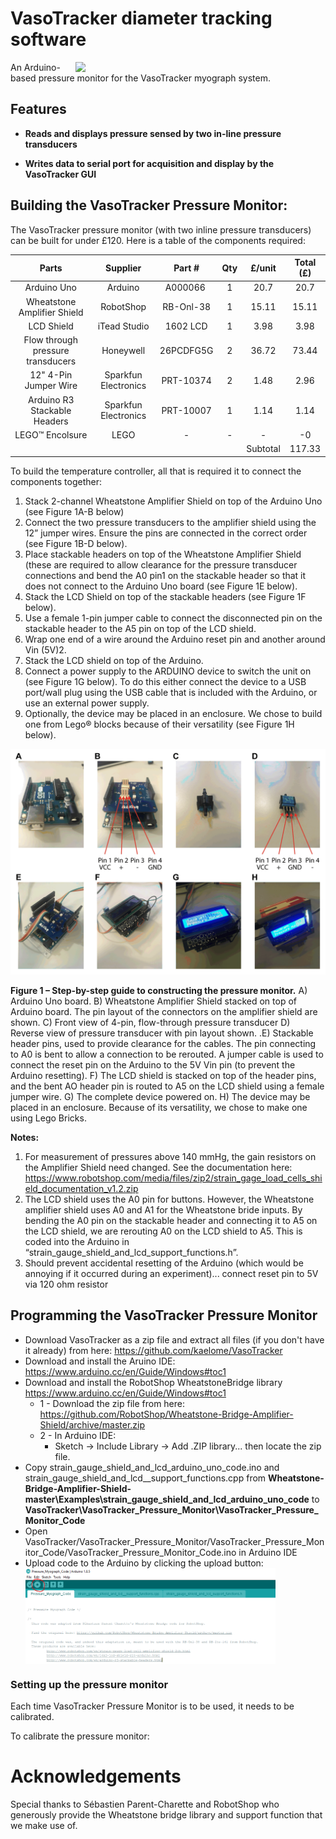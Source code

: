 VasoTracker diameter tracking software
======
<img src="https://github.com/VasoTracker/VasoTracker_Software/Resources/Screenshot.gif" width="400" align="right">

An Arduino-based pressure monitor for the VasoTracker myograph system.

## Features

* **Reads and displays pressure sensed by two in-line pressure transducers**

* **Writes data to serial port for acquisition and display by the VasoTracker GUI**

## Building the VasoTracker Pressure Monitor:

The VasoTracker pressure monitor (with two inline pressure transducers) can be built for under £120. Here is a table of the components required:

**Parts**|**Supplier**|**Part #**|**Qty**|**£/unit**|**Total (£)**
:-----:|:-----:|:-----:|:-----:|:-----:|:-----:
Arduino Uno|Arduino|A000066 |1|20.7|20.7
Wheatstone Amplifier Shield|RobotShop|RB-Onl-38|1|15.11|15.11
LCD Shield|iTead Studio|1602 LCD|1|3.98|3.98
Flow through pressure transducers|Honeywell|26PCDFG5G|2|36.72|73.44
12" 4-Pin Jumper Wire|Sparkfun Electronics|PRT-10374|2|1.48|2.96
Arduino R3 Stackable Headers|Sparkfun Electronics|PRT-10007|1|1.14|1.14
LEGO™ Encolsure|LEGO|-|-|-|-0
 | | | | |Subtotal|117.33


To build the temperature controller, all that is required it to connect the components together:

1.	Stack 2-channel Wheatstone Amplifier Shield on top of the Arduino Uno (see Figure 1A-B below)
2.	Connect the two pressure transducers to the amplifier shield using the 12” jumper wires. Ensure the pins are connected in the correct order (see Figure 1B-D below).
3.	Place stackable headers on top of the Wheatstone Amplifier Shield (these are required to allow clearance for the pressure transducer connections and bend the A0 pin1 on the stackable header so that it does not connect to the Arduino Uno board (see Figure 1E below).
4.	Stack the LCD Shield on top of the stackable headers (see Figure 1F below).
5.	Use a female 1-pin jumper cable to connect the disconnected pin on the stackable header to the A5 pin on top of the LCD shield.
6.	 Wrap one end of a wire around the Arduino reset pin and another around Vin (5V)2.
7.	 Stack the LCD shield on top of the Arduino.
8.	 Connect a power supply to the ARDUINO device to switch the unit on (see Figure 1G below). To do this either connect the device to a USB port/wall plug using the USB cable that is included with the Arduino, or use an external power supply.
9.	 Optionally, the device may be placed in an enclosure. We chose to build one from Lego® blocks because of their versatility (see Figure 1H below).


<img src=https://github.com/kaelome/VasoTracker/blob/master/VasoTracker_Pressure_Monitor/Images/Pressure%20Monitor%20Construction.gif>

**Figure 1 – Step-by-step guide to constructing the pressure monitor.**
A) Arduino Uno board. B) Wheatstone Amplifier Shield stacked on top of Arduino board. The pin layout of the connectors on the amplifier shield are shown.  C) Front view of 4-pin, flow-through pressure transducer D) Reverse view of pressure transducer with pin layout shown. .E) Stackable header pins, used to provide clearance for the cables. The pin connecting to A0 is bent to allow a connection to be rerouted. A jumper cable is used to connect the reset pin on the Arduino to the 5V Vin pin (to prevent the Arduino resetting). F) The LCD shield is stacked on top of the header pins, and the bent AO header pin is routed to A5 on the LCD shield using a female jumper wire. G) The complete device powered on. H) The device may be placed in an enclosure. Because of its versatility, we chose to make one using Lego Bricks.

**Notes:**
1. For measurement of pressures above 140 mmHg, the gain resistors on the Amplifier Shield need changed. See the documentation here:
https://www.robotshop.com/media/files/zip2/strain_gage_load_cells_shield_documentation_v1.2.zip
2. The LCD shield uses the A0 pin for buttons. However, the Wheatstone amplifier shield uses A0 and A1 for the Wheatstone bride inputs. By bending the A0 pin on the stackable header and connecting it to A5 on the LCD shield, we are rerouting A0 on the LCD shield to A5. This is coded into the Arduino in “strain_gauge_shield_and_lcd_support_functions.h”.
3. Should prevent accidental resetting of the Arduino (which would be annoying if it occurred during an experiment)... connect reset pin to 5V via 120 ohm resistor



## Programming the VasoTracker Pressure Monitor

   * Download VasoTracker as a zip file and extract all files (if you don't have it already) from here: https://github.com/kaelome/VasoTracker
   * Download and install the Aruino IDE: <https://www.arduino.cc/en/Guide/Windows#toc1>
   * Download and install the RobotShop WheatstoneBridge library <https://www.arduino.cc/en/Guide/Windows#toc1>
      * 1 -	Download the zip file from here: https://github.com/RobotShop/Wheatstone-Bridge-Amplifier-Shield/archive/master.zip
      * 2 -	In Arduino IDE:
        * Sketch -> Include Library -> Add .ZIP library... then locate the zip file.
   * Copy strain_gauge_shield_and_lcd_arduino_uno_code.ino and strain_gauge_shield_and_lcd__support_functions.cpp from
   **Wheatstone-Bridge-Amplifier-Shield-master\Examples\strain_gauge_shield_and_lcd_arduino_uno_code** to **VasoTracker\VasoTracker_Pressure_Monitor\VasoTracker_Pressure_Monitor_Code**
   * Open VasoTracker/VasoTracker_Pressure_Monitor/VasoTracker_Pressure_Monitor_Code/VasoTracker_Pressure_Monitor_Code.ino in Arduino IDE
   *	Upload code to the Arduino by clicking the upload button: <img src="https://github.com/kaelome/VasoTracker/blob/master/VasoTracker_Pressure_Monitor/Images/Arduino%20Upload%20Button.png" width="400" align="center">




### Setting up the pressure monitor

  Each time VasoTracker Pressure Monitor is to be used, it needs to be calibrated.

  To calibrate the pressure monitor:



# Acknowledgements

Special thanks to Sébastien Parent-Charette and RobotShop who generously provide the Wheatstone bridge library and support function that we make use of.
